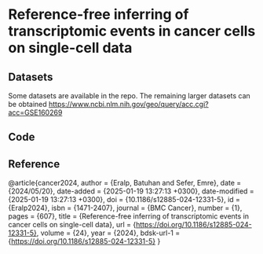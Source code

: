 # Reference-free inferring of transcriptomic events in cancer cells on single-cell data

## Datasets

Some datasets are available in the repo. The remaining larger datasets
can be obtained
https://www.ncbi.nlm.nih.gov/geo/query/acc.cgi?acc=GSE160269

## Code



## Reference

@article{cancer2024,
	author = {Eralp, Batuhan and Sefer, Emre},
	date = {2024/05/20},
	date-added = {2025-01-19 13:27:13 +0300},
	date-modified = {2025-01-19 13:27:13 +0300},
	doi = {10.1186/s12885-024-12331-5},
	id = {Eralp2024},
	isbn = {1471-2407},
	journal = {BMC Cancer},
	number = {1},
	pages = {607},
	title = {Reference-free inferring of transcriptomic events in cancer cells on single-cell data},
	url = {https://doi.org/10.1186/s12885-024-12331-5},
	volume = {24},
	year = {2024},
	bdsk-url-1 = {https://doi.org/10.1186/s12885-024-12331-5}
}

